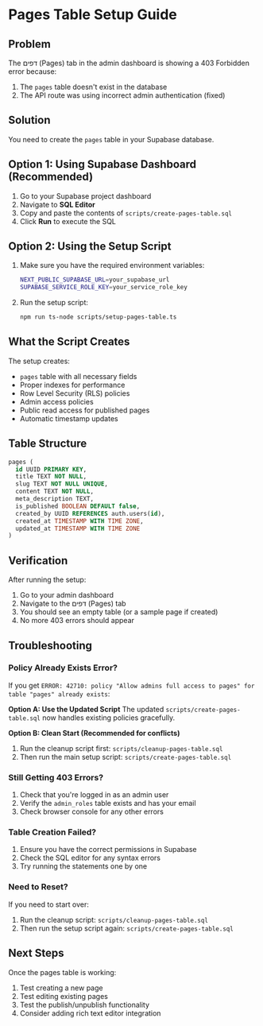 # Pages Table Setup Guide

## Problem
The דפים (Pages) tab in the admin dashboard is showing a 403 Forbidden error because:
1. The `pages` table doesn't exist in the database
2. The API route was using incorrect admin authentication (fixed)

## Solution
You need to create the `pages` table in your Supabase database.

## Option 1: Using Supabase Dashboard (Recommended)

1. Go to your Supabase project dashboard
2. Navigate to **SQL Editor**
3. Copy and paste the contents of `scripts/create-pages-table.sql`
4. Click **Run** to execute the SQL

## Option 2: Using the Setup Script

1. Make sure you have the required environment variables:
   ```bash
   NEXT_PUBLIC_SUPABASE_URL=your_supabase_url
   SUPABASE_SERVICE_ROLE_KEY=your_service_role_key
   ```

2. Run the setup script:
   ```bash
   npm run ts-node scripts/setup-pages-table.ts
   ```

## What the Script Creates

The setup creates:
- `pages` table with all necessary fields
- Proper indexes for performance
- Row Level Security (RLS) policies
- Admin access policies
- Public read access for published pages
- Automatic timestamp updates

## Table Structure

```sql
pages (
  id UUID PRIMARY KEY,
  title TEXT NOT NULL,
  slug TEXT NOT NULL UNIQUE,
  content TEXT NOT NULL,
  meta_description TEXT,
  is_published BOOLEAN DEFAULT false,
  created_by UUID REFERENCES auth.users(id),
  created_at TIMESTAMP WITH TIME ZONE,
  updated_at TIMESTAMP WITH TIME ZONE
)
```

## Verification

After running the setup:
1. Go to your admin dashboard
2. Navigate to the דפים (Pages) tab
3. You should see an empty table (or a sample page if created)
4. No more 403 errors should appear

## Troubleshooting

### Policy Already Exists Error?
If you get `ERROR: 42710: policy "Allow admins full access to pages" for table "pages" already exists`:

**Option A: Use the Updated Script**
The updated `scripts/create-pages-table.sql` now handles existing policies gracefully.

**Option B: Clean Start (Recommended for conflicts)**
1. Run the cleanup script first: `scripts/cleanup-pages-table.sql`
2. Then run the main setup script: `scripts/create-pages-table.sql`

### Still Getting 403 Errors?
1. Check that you're logged in as an admin user
2. Verify the `admin_roles` table exists and has your email
3. Check browser console for any other errors

### Table Creation Failed?
1. Ensure you have the correct permissions in Supabase
2. Check the SQL editor for any syntax errors
3. Try running the statements one by one

### Need to Reset?
If you need to start over:
1. Run the cleanup script: `scripts/cleanup-pages-table.sql`
2. Then run the setup script again: `scripts/create-pages-table.sql`

## Next Steps

Once the pages table is working:
1. Test creating a new page
2. Test editing existing pages
3. Test the publish/unpublish functionality
4. Consider adding rich text editor integration
